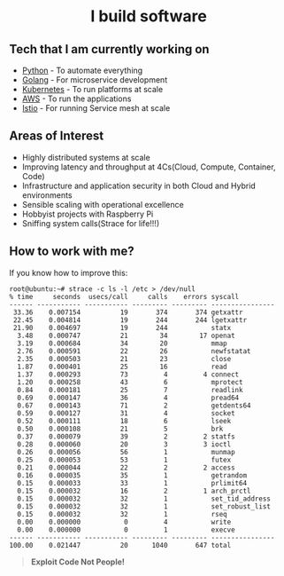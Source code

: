<!-- <h1 align="center">Hi 👋, I'm Sanu Satyadarshi</h1> -->
<h1 align="center">I build software</h1>

## Tech that I am currently working on

- [Python] - To automate everything
- [Golang] - For microservice development
- [Kubernetes] - To run platforms at scale
- [AWS] - To run the applications
- [Istio] - For running Service mesh at scale

## Areas of Interest 

- Highly distributed systems at scale
- Improving latency and throughput at 4Cs(Cloud, Compute, Container, Code)
- Infrastructure and application security in both Cloud and Hybrid environments
- Sensible scaling with operational excellence
- Hobbyist projects with Raspberry Pi
- Sniffing system calls(Strace for life!!!)

## How to work with me?
If you know how to improve this:

```console
root@ubuntu:~# strace -c ls -l /etc > /dev/null
% time     seconds  usecs/call     calls    errors syscall
------ ----------- ----------- --------- --------- ----------------
 33.36    0.007154          19       374       374 getxattr
 22.45    0.004814          19       244       244 lgetxattr
 21.90    0.004697          19       244           statx
  3.48    0.000747          21        34        17 openat
  3.19    0.000684          34        20           mmap
  2.76    0.000591          22        26           newfstatat
  2.35    0.000503          21        23           close
  1.87    0.000401          25        16           read
  1.37    0.000293          73         4         4 connect
  1.20    0.000258          43         6           mprotect
  0.84    0.000181          25         7           readlink
  0.69    0.000147          36         4           pread64
  0.67    0.000143          71         2           getdents64
  0.59    0.000127          31         4           socket
  0.52    0.000111          18         6           lseek
  0.50    0.000108          21         5           brk
  0.37    0.000079          39         2         2 statfs
  0.28    0.000060          20         3         3 ioctl
  0.26    0.000056          56         1           munmap
  0.25    0.000053          53         1           futex
  0.21    0.000044          22         2         2 access
  0.16    0.000035          35         1           getrandom
  0.15    0.000033          33         1           prlimit64
  0.15    0.000032          16         2         1 arch_prctl
  0.15    0.000032          32         1           set_tid_address
  0.15    0.000032          32         1           set_robust_list
  0.15    0.000032          32         1           rseq
  0.00    0.000000           0         4           write
  0.00    0.000000           0         1           execve
------ ----------- ----------- --------- --------- ----------------
100.00    0.021447          20      1040       647 total
```

> **Exploit Code Not People!**

[//]: # (These are reference links used in the body of this note and get stripped out when the markdown processor does its job. There is no need to format nicely because it shouldn't be seen. Thanks SO - http://stackoverflow.com/questions/4823468/store-comments-in-markdown-syntax)

 
   [Kubernetes]: <https://kubernetes.io/>
   [Golang]: <https://go.dev/>
   [AWS]: <https://aws.amazon.com/>
   [Python]: <https://www.python.org/>
   [Istio]: <https://istio.io/latest/>
